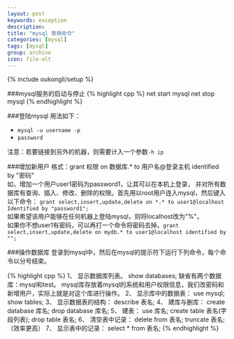```yaml
---
layout: post
keywords: exception
description:
title: "mysql 常用命令"
categories: [mysql]
tags: [mysql]
group: archive
icon: file-alt
---
```

{% include oukongli/setup %}

###mysql服务的启动与停止
{% highlight cpp %}
net start mysql
net stop mysql
{% endhighlight %}


###登陆mysql
用法如下：

-  `mysql -u username -p`  
-  `password`  

注意：若要链接到另外的机器，则需要计入一个参数`-h ip`

###增加新用户
格式：grant 权限 on 数据库.* to 用户名@登录主机 identified by "密码"  
如，增加一个用户user1密码为password1，让其可以在本机上登录， 并对所有数  据库有查询、插入、修改、删除的权限。首先用以root用户连入mysql，然后键入以下命令：
`grant select,insert,update,delete on *.* to user1@localhost Identified by "password1";`  
如果希望该用户能够在任何机器上登陆mysql，则将localhost改为"%"。  
如果你不想user1有密码，可以再打一个命令将密码去掉。`grant select,insert,update,delete on mydb.* to user1@localhost identified by "";`

###操作数据库
登录到mysql中，然后在mysql的提示符下运行下列命令，每个命令以分号结束。  

<!-- more -->

{% highlight cpp %}
1、 显示数据库列表。
show databases;
缺省有两个数据库：mysql和test。 mysql库存放着mysql的系统和用户权限信息，我们改密码和新增用户，实际上就是对这个库进行操作。
2、 显示库中的数据表：
   use mysql;
   show tables;
3、 显示数据表的结构：
    describe 表名;
4、 建库与删库：
   create database 库名;
   drop database 库名;
5、 建表：
   use 库名;
   create table 表名(字段列表);
   drop table 表名;
6、 清空表中记录：
   delete from 表名;
   truncate 表名;（效率更高）
7、 显示表中的记录：
  select * from 表名;
{% endhighlight %}

